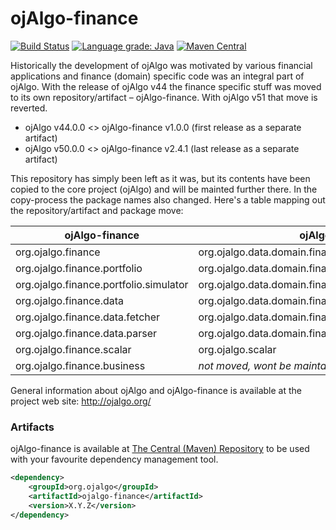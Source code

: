 # ojAlgo-finance
[![Build Status](https://travis-ci.org/optimatika/ojAlgo-finance.svg?branch=master)](https://travis-ci.org/optimatika/ojAlgo-finance) [![Language grade: Java](https://img.shields.io/lgtm/grade/java/g/optimatika/ojAlgo-finance.svg?logo=lgtm&logoWidth=18)](https://lgtm.com/projects/g/optimatika/ojAlgo-finance/context:java) [![Maven Central](https://maven-badges.herokuapp.com/maven-central/org.ojalgo/ojalgo-finance/badge.svg)](https://maven-badges.herokuapp.com/maven-central/org.ojalgo/ojalgo-finance/)

Historically the development of ojAlgo was motivated by various financial applications and finance (domain) specific code was an integral part of ojAlgo. With the release of ojAlgo v44 the finance specific stuff was moved to its own repository/artifact – ojAlgo-finance. With ojAlgo v51 that move is reverted.

- ojAlgo v44.0.0 <> ojAlgo-finance v1.0.0 (first release as a separate artifact)
- ojAlgo v50.0.0 <> ojAlgo-finance v2.4.1 (last release as a separate artifact)

This repository has simply been left as it was, but its contents have been copied to the core project (ojAlgo) and will be mainted further there. In the copy-process the package names also changed. Here's a table mapping out the repository/artifact and package move:

| ojAlgo-finance | ojAlgo |
| --- | --- |
| org.ojalgo.finance | org.ojalgo.data.domain.finance |
| org.ojalgo.finance.portfolio | org.ojalgo.data.domain.finance.portfolio |
| org.ojalgo.finance.portfolio.simulator | org.ojalgo.data.domain.finance.portfolio.simulator |
| org.ojalgo.finance.data | org.ojalgo.data.domain.finance.series |
| org.ojalgo.finance.data.fetcher | org.ojalgo.data.domain.finance.series |
| org.ojalgo.finance.data.parser | org.ojalgo.data.domain.finance.series |
| org.ojalgo.finance.scalar | org.ojalgo.scalar |
| org.ojalgo.finance.business | *not moved, wont be maintained* |

General information about ojAlgo and ojAlgo-finance is available at the project web site: http://ojalgo.org/

### Artifacts

ojAlgo-finance is available at [The Central (Maven) Repository](https://search.maven.org/artifact/org.ojalgo/ojalgo-finance) to be used with your favourite dependency management tool.

```xml
<dependency>
    <groupId>org.ojalgo</groupId>
    <artifactId>ojalgo-finance</artifactId>
    <version>X.Y.Z</version>
</dependency>
```
